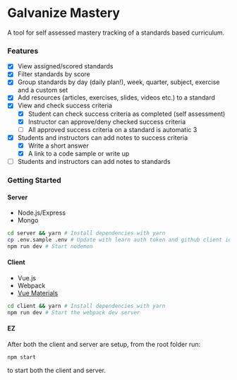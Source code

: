 # Galvanize Mastery

A tool for self assessed mastery tracking of a standards based curriculum.

### Features

* [x] View assigned/scored standards
* [x] Filter standards by score
* [x] Group standards by day (daily plan!), week, quarter, subject, exercise and a custom set
* [x] Add resources (articles, exercises, slides, videos etc.) to a standard
* [x] View and check success criteria
	* [x] Student can check success criteria as completed (self assessment)
	* [x] Instructor can approve/deny checked success criteria
	* [ ] All approved success criteria on a standard is automatic 3
* [x] Students and instructors can add notes to success criteria
	* [x] Write a short answer
	* [x] A link to a code sample or write up
* [ ] Students and instructors can add notes to standards

### Getting Started

#### Server

* Node.js/Express
* Mongo

```sh
cd server && yarn # Install dependencies with yarn
cp .env.sample .env # Update with learn auth token and github client id/secret
npm run dev # Start nodemon
```

#### Client

* Vue.js
* Webpack
* [Vue Materials](http://johnleider.com/vue-materials-docs/)

```sh
cd client && yarn # Install dependencies with yarn
npm run dev # Start the webpack dev server
```

#### EZ

After both the client and server are setup, from the root folder run:

`npm start`

 to start both the client and server.
